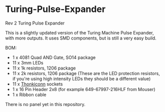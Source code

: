 # Turing-Pulse-Expander
Rev 2 Turing Pulse Expander 

This is a slightly updated version of the Turing Machine Pulse Expander, with more outputs. It uses SMD components, but is still a very easy build. 

BOM: 

- 1 x 4081 Quad AND Gate, SO14 package 
- 11 x 3mm LEDs 
- 11 x 1k resistors, 1206 package 
- 11 x 2k resistors, 1206 package (These are the LED protection resistors, if you're using high intensity LEDs they should be a different value)
- 11 x [Thonkiconn](https://www.thonk.co.uk/shop/thonkiconn-3-5mm-jack-sockets-x50/) sockets
- 1 x 16 Pin Header 2x8 (for example 649-67997-216HLF from Mouser)
- 1 x Ribbon cable

There is no panel yet in this repository. 


